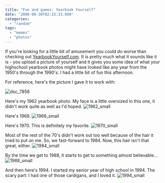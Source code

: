 ```yaml
---
title: "Fun and games: Yearbook Yourself"
date: "2008-08-30T02:15:33.000"
categories: 
  - "random"
tags: 
  - "memes"
  - "photos"
---
```


If you're looking for a little bit of amusement you could do worse than checking out [YearbookYourself.com](http://www.yearbookyourself.com). It is pretty much what it sounds like it is - you upload a picture of yourself and it gives you some idea of what your highschool yearbook photos might have looked like any year from the 1950's through the 1990's. I had a little bit of fun this afternoon.

For reference, here's the picture I gave it to work with:

![](http://www.chrishubbs.com/wordpress/wp-content/uploads/2008/08/dsc_7856.jpg "dsc_7856")

Here's my 1962 yearbook photo. My face is a little oversized in this one, it didn't work quite as well as I'd hoped. ![](http://www.chrishubbs.com/wordpress/wp-content/uploads/2008/08/1962_small.jpg "1962_small")

Here's 1968. ![](http://www.chrishubbs.com/wordpress/wp-content/uploads/2008/08/1968_small.jpg "1968_small")

Here's 1970. This is definitely my favorite. ![](http://www.chrishubbs.com/wordpress/wp-content/uploads/2008/08/1970_small.jpg "1970_small")

Most of the rest of the 70's didn't work out too well because of the hair it tried to put on me. So, we fast-forward to 1984. Now, this hair isn't that great, either. ![](http://www.chrishubbs.com/wordpress/wp-content/uploads/2008/08/1984_small.jpg "1984_small")

By the time we get to 1988, it starts to get to something almost believable... ![](http://www.chrishubbs.com/wordpress/wp-content/uploads/2008/08/1988_small.jpg "1988_small")

And then here's 1994. I started my senior year of high school in 1994. The scary part: I had one of those cardigans, and I loved it. ![](http://www.chrishubbs.com/wordpress/wp-content/uploads/2008/08/1994_small.jpg "1994_small")
